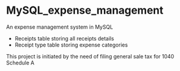 # MySQL_expense_management
An expense management system in MySQL

- Receipts table storing all receipts details
- Receipt type table storing expense categories

This project is initiated by the need of filing general sale tax for 1040 Schedule A
